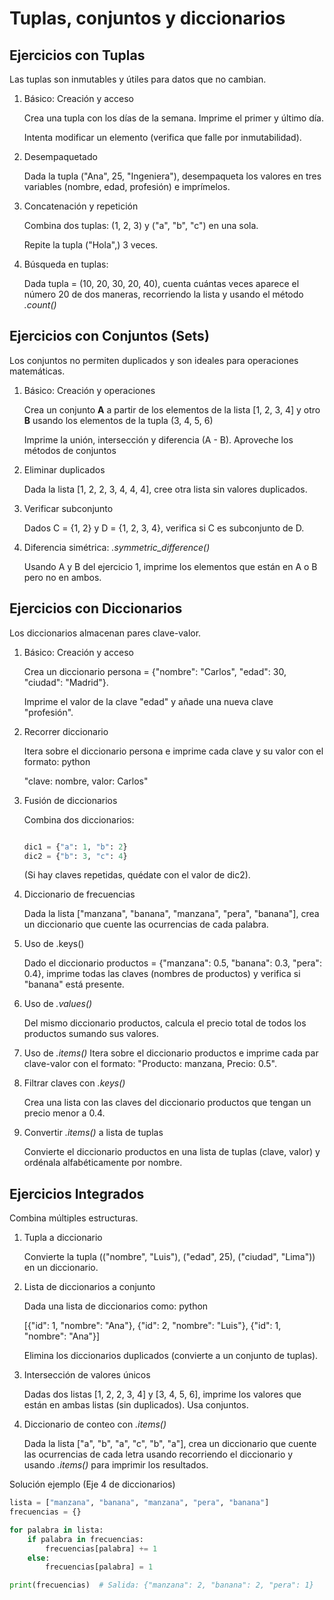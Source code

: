 # Tuplas, conjuntos y diccionarios

## Ejercicios con Tuplas

Las tuplas son inmutables y útiles para datos que no cambian.
1. Básico: Creación y acceso

    Crea una tupla con los días de la semana. Imprime el primer y último día.

    Intenta modificar un elemento (verifica que falle por inmutabilidad).

2. Desempaquetado

    Dada la tupla ("Ana", 25, "Ingeniera"), desempaqueta los valores en tres variables (nombre, edad, profesión) e imprímelos.

3. Concatenación y repetición

    Combina dos tuplas: (1, 2, 3) y ("a", "b", "c") en una sola.

    Repite la tupla ("Hola",) 3 veces.

4. Búsqueda en tuplas: 

    Dada tupla = (10, 20, 30, 20, 40), cuenta cuántas veces aparece el número 20 de dos maneras, recorriendo la lista y usando el método _.count()_

## Ejercicios con Conjuntos (Sets)

Los conjuntos no permiten duplicados y son ideales para operaciones matemáticas.
1. Básico: Creación y operaciones

    Crea un conjunto __A__ a partir de los elementos de la lista [1, 2, 3, 4] y otro __B__ usando los elementos de la tupla (3, 4, 5, 6)

    Imprime la unión, intersección y diferencia (A - B). Aproveche los métodos de conjuntos

2. Eliminar duplicados

    Dada la lista [1, 2, 2, 3, 4, 4, 4], cree otra lista sin valores duplicados. 

3. Verificar  subconjunto

    Dados C = {1, 2} y D = {1, 2, 3, 4}, verifica si C es subconjunto de D.

4. Diferencia simétrica: _.symmetric_difference()_

    Usando A y B del ejercicio 1, imprime los elementos que están en A o B pero no en ambos.

## Ejercicios con Diccionarios

Los diccionarios almacenan pares clave-valor.

1. Básico: Creación y acceso

    Crea un diccionario persona = {"nombre": "Carlos", "edad": 30, "ciudad": "Madrid"}.

    Imprime el valor de la clave "edad" y añade una nueva clave "profesión".

2. Recorrer diccionario

    Itera sobre el diccionario persona e imprime cada clave y su valor con el formato:
    python

    "clave: nombre, valor: Carlos"

3. Fusión de diccionarios

    Combina dos diccionarios:
    ```python

    dic1 = {"a": 1, "b": 2}
    dic2 = {"b": 3, "c": 4}
    ```

    (Si hay claves repetidas, quédate con el valor de dic2).

4. Diccionario de frecuencias

    Dada la lista ["manzana", "banana", "manzana", "pera", "banana"], crea un diccionario que cuente las ocurrencias de cada palabra.
    
5. Uso de .keys()

    Dado el diccionario productos = {"manzana": 0.5, "banana": 0.3, "pera": 0.4}, imprime todas las claves (nombres de productos) y verifica si "banana" está presente.

6. Uso de _.values()_

    Del mismo diccionario productos, calcula el precio total de todos los productos sumando sus valores.

7. Uso de _.items()_
    Itera sobre el diccionario productos e imprime cada par clave-valor con el formato:
"Producto: manzana, Precio: 0.5".

8. Filtrar claves con _.keys()_

    Crea una lista con las claves del diccionario productos que tengan un precio menor a 0.4.

9. Convertir _.items()_ a lista de tuplas

    Convierte el diccionario productos en una lista de tuplas (clave, valor) y ordénala alfabéticamente por nombre.



## Ejercicios Integrados

Combina múltiples estructuras.
1. Tupla a diccionario

    Convierte la tupla (("nombre", "Luis"), ("edad", 25), ("ciudad", "Lima")) en un diccionario.

2. Lista de diccionarios a conjunto

    Dada una lista de diccionarios como:
    python

    [{"id": 1, "nombre": "Ana"}, {"id": 2, "nombre": "Luis"}, {"id": 1, "nombre": "Ana"}]

    Elimina los diccionarios duplicados (convierte a un conjunto de tuplas).

3. Intersección de valores únicos

    Dadas dos listas [1, 2, 2, 3, 4] y [3, 4, 5, 6], imprime los valores que están en ambas listas (sin duplicados). Usa conjuntos.

4. Diccionario de conteo con _.items()_

    Dada la lista ["a", "b", "a", "c", "b", "a"], crea un diccionario que cuente las ocurrencias de cada letra usando recorriendo el diccionario y usando _.items()_ para imprimir los resultados.

Solución ejemplo (Eje 4 de diccionarios)
```python
lista = ["manzana", "banana", "manzana", "pera", "banana"]
frecuencias = {}

for palabra in lista:
    if palabra in frecuencias:
        frecuencias[palabra] += 1
    else:
        frecuencias[palabra] = 1

print(frecuencias)  # Salida: {"manzana": 2, "banana": 2, "pera": 1}
```
